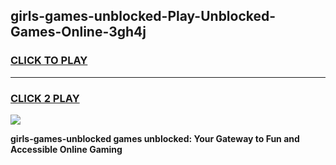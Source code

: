 
## girls-games-unblocked-Play-Unblocked-Games-Online-3gh4j
<h3>
<a href="https://premium76.site?title=girls-games-unblocked&ref=25A">CLICK TO PLAY</a></h3>
<hr>

<h3>
<a href="https://premium76.site?title=girls-games-unblocked&ref=25A">CLICK 2 PLAY</a>
  
</h3>

<a href="https://premium76.site?title=girls-games-unblocked&ref=25A"><img src="https://clearcache.store/games.png"></a>


**girls-games-unblocked games unblocked: Your Gateway to Fun and Accessible Online Gaming**
